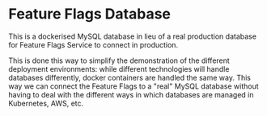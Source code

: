 Feature Flags Database
======================

This is a dockerised MySQL database in lieu of a real production database for Feature Flags Service to connect in production.

This is done this way to simplify the demonstration of the different deployment environments: while different technologies
will handle databases differently, docker containers are handled the same way. This way we can connect the Feature Flags
to a "real" MySQL database without having to deal with the different ways in which databases are managed in Kubernetes,
AWS, etc.